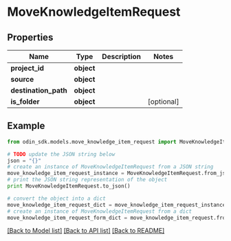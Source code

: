 # MoveKnowledgeItemRequest


## Properties

Name | Type | Description | Notes
------------ | ------------- | ------------- | -------------
**project_id** | **object** |  | 
**source** | **object** |  | 
**destination_path** | **object** |  | 
**is_folder** | **object** |  | [optional] 

## Example

```python
from odin_sdk.models.move_knowledge_item_request import MoveKnowledgeItemRequest

# TODO update the JSON string below
json = "{}"
# create an instance of MoveKnowledgeItemRequest from a JSON string
move_knowledge_item_request_instance = MoveKnowledgeItemRequest.from_json(json)
# print the JSON string representation of the object
print MoveKnowledgeItemRequest.to_json()

# convert the object into a dict
move_knowledge_item_request_dict = move_knowledge_item_request_instance.to_dict()
# create an instance of MoveKnowledgeItemRequest from a dict
move_knowledge_item_request_form_dict = move_knowledge_item_request.from_dict(move_knowledge_item_request_dict)
```
[[Back to Model list]](../README.md#documentation-for-models) [[Back to API list]](../README.md#documentation-for-api-endpoints) [[Back to README]](../README.md)


